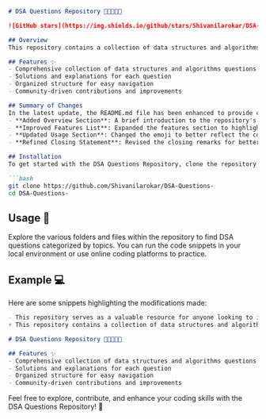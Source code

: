 ```markdown
# DSA Questions Repository 🤖👩‍💻👨‍💻

![GitHub stars](https://img.shields.io/github/stars/Shivanilarokar/DSA-Questions-?style=social) ![GitHub forks](https://img.shields.io/github/forks/Shivanilarokar/DSA-Questions-?style=social) ![GitHub issues](https://img.shields.io/github/issues/Shivanilarokar/DSA-Questions-)

## Overview
This repository contains a collection of data structures and algorithms (DSA) questions designed to help you enhance your coding skills. Whether you are preparing for interviews or simply want to improve your problem-solving abilities, this repository serves as a valuable resource.

## Features ✨
- Comprehensive collection of data structures and algorithms questions
- Solutions and explanations for each question
- Organized structure for easy navigation
- Community-driven contributions and improvements

## Summary of Changes
In the latest update, the README.md file has been enhanced to provide clearer information and improved aesthetics. Key changes include:
- **Added Overview Section**: A brief introduction to the repository's purpose.
- **Improved Features List**: Expanded the features section to highlight the benefits of using the repository.
- **Updated Usage Section**: Changed the emoji to better reflect the content.
- **Refined Closing Statement**: Revised the closing remarks for better engagement.

## Installation
To get started with the DSA Questions Repository, clone the repository to your local machine:

```bash
git clone https://github.com/Shivanilarokar/DSA-Questions-
cd DSA-Questions-
```

## Usage 📖
Explore the various folders and files within the repository to find DSA questions categorized by topics. You can run the code snippets in your local environment or use online coding platforms to practice.

## Example 💻
Here are some snippets highlighting the modifications made:

```markdown
- This repository serves as a valuable resource for anyone looking to improve their understanding of data structures and algorithms through practical questions and solutions.
+ This repository contains a collection of data structures and algorithms (DSA) questions designed to help you enhance your coding skills.

# DSA Questions Repository 🤖👩‍💻👨‍💻

## Features ✨
- Comprehensive collection of data structures and algorithms questions
- Solutions and explanations for each question
- Organized structure for easy navigation
- Community-driven contributions and improvements
```

Feel free to explore, contribute, and enhance your coding skills with the DSA Questions Repository! 🚀
```